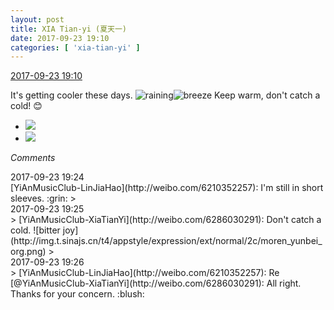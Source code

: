 ```yaml
---
layout: post
title: XIA Tian-yi (夏天一)
date: 2017-09-23 19:10
categories: [ 'xia-tian-yi' ]
---
```


<div class="weibo-info">
  <a href="http://weibo.com/6286030291/FnavXd2ob">2017-09-23 19:10</a>
</div>

It's getting cooler these days. ![raining](http://img.t.sinajs.cn/t4/appstyle/expression/ext/normal/50/rain.gif)![breeze](http://img.t.sinajs.cn/t4/appstyle/expression/ext/normal/a5/wind_org.gif) Keep warm, don't catch a cold! :blush:

<!-- more -->

<ul class="weibo-pic-list-1">
  <li class="weibo-pic">
    <a href="http://wx1.sinaimg.cn/mw690/006RpxDlgy1fjtpha8kn9j30qo0zhwjk.jpg"><img src="http://wx1.sinaimg.cn/thumb150/006RpxDlgy1fjtpha8kn9j30qo0zhwjk.jpg" /></a>
  </li>
  <li class="weibo-pic">
    <a href="http://wx4.sinaimg.cn/mw690/006RpxDlgy1fjtph9nop0j30qo0zh42v.jpg"><img src="http://wx4.sinaimg.cn/thumb150/006RpxDlgy1fjtph9nop0j30qo0zh42v.jpg" /></a>
  </li>
</ul>

*Comments*

<div class="weibo-info">2017-09-23 19:24</div>
[YiAnMusicClub-LinJiaHao](http://weibo.com/6210352257): I'm still in short sleeves. :grin:
> <div class="weibo-info">2017-09-23 19:25</div>
> [YiAnMusicClub-XiaTianYi](http://weibo.com/6286030291): Don't catch a cold. ![bitter joy](http://img.t.sinajs.cn/t4/appstyle/expression/ext/normal/2c/moren_yunbei_org.png)
> <div class="weibo-info">2017-09-23 19:26</div>
> [YiAnMusicClub-LinJiaHao](http://weibo.com/6210352257): Re [@YiAnMusicClub-XiaTianYi](http://weibo.com/6286030291): All right. Thanks for your concern. :blush:
